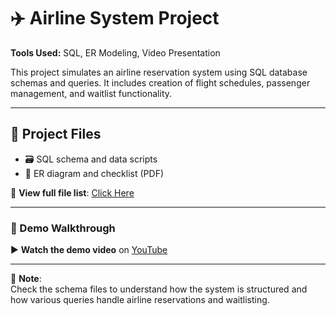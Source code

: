 # ✈️ Airline System Project

**Tools Used:** SQL, ER Modeling, Video Presentation

This project simulates an airline reservation system using SQL database schemas and queries. It includes creation of flight schedules, passenger management, and waitlist functionality.

---

## 📁 Project Files

- 🗃️ SQL schema and data scripts  
- 📄 ER diagram and checklist (PDF)  

📂 **View full file list**: [Click Here](https://github.com/rajshah1909/rajshah1909.github.io/tree/main/airline-system)

---

### 🎥 Demo Walkthrough

▶️ **Watch the demo video** on [YouTube](https://youtu.be/QSdlH-vjGOA)

---

📌 **Note**:  
Check the schema files to understand how the system is structured and how various queries handle airline reservations and waitlisting.
